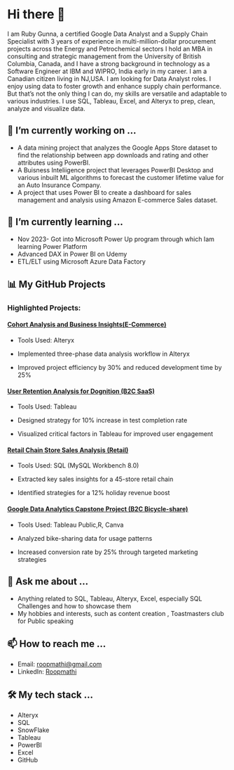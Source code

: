 # Hi there 👋

I am Ruby Gunna, a certified Google Data Analyst and a Supply Chain Specialist with 3 years of experience in multi-million-dollar procurement projects across the Energy and Petrochemical sectors I hold an MBA in consulting and strategic management from the University of British Columbia, Canada, and I have a strong background in technology as a Software Engineer at IBM and WIPRO, India early in my career. 
I am a Canadian citizen living in NJ,USA. I am looking for Data Analyst roles. I enjoy using data to foster growth and enhance supply chain performance. But that’s not the only thing I can do, my skills are versatile and adaptable to various industries. I use SQL, Tableau, Excel, and Alteryx to prep, clean, analyze and visualize data.

## 🔭 I’m currently working on ...

- A data mining project that analyzes the Google Apps Store dataset to find the relationship between app downloads and rating and other attributes using PowerBI.
- A Buisness Inteliigence project that leverages PowerBI Desktop and various inbuilt ML algorithms to forecast the customer lifetime value for an Auto Insurance Company.
- A project that uses Power BI to create a dashboard for sales management and analysis using Amazon E-commerce Sales dataset.

## 🌱 I’m currently learning ...

- Nov 2023- Got into Microsoft Power Up program through which Iam learning Power Platform
- Advanced DAX in Power BI on Udemy
- ETL/ELT using Microsoft Azure Data Factory

## 📊 My GitHub Projects

### Highlighted Projects:

#### [Cohort Analysis and Business Insights(E-Commerce)](https://github.com/SQLicious/Alteryx-Project-Ecommerce-Transaction-Cohort-Analysis/tree/main)

- Tools Used: Alteryx

- Implemented three-phase data analysis workflow in Alteryx
- Improved project efficiency by 30% and reduced development time by 25%

#### [User Retention Analysis for Dognition (B2C SaaS)](https://public.tableau.com/shared/WZ8CXMQDM?:display_count=n&:origin=viz_share_link)

- Tools Used: Tableau

- Designed strategy for 10% increase in test completion rate
- Visualized critical factors in Tableau for improved user engagement

#### [Retail Chain Store Sales Analysis (Retail)](https://www.canva.com/design/DAFsgZMKNQk/XApKK8r0aVpasb1RpPekBg/view)

- Tools Used: SQL (MySQL Workbench 8.0)

- Extracted key sales insights for a 45-store retail chain
- Identified strategies for a 12% holiday revenue boost

#### [Google Data Analytics Capstone Project (B2C Bicycle-share)](https://public.tableau.com/shared/GH32QT7WK?:display_count=n&:origin=viz_share_link)

- Tools Used: Tableau Public,R, Canva

- Analyzed bike-sharing data for usage patterns
- Increased conversion rate by 25% through targeted marketing strategies


## 💬 Ask me about ...

- Anything related to SQL, Tableau, Alteryx, Excel, especially SQL Challenges and how to showcase them
- My hobbies and interests, such as content creation , Toastmasters club for Public speaking

## 📫 How to reach me ...

- Email: roopmathi@gmail.com
- LinkedIn: [Roopmathi](www.linkedin.com/in/roopmathi)


## 🛠 My tech stack ...

- <i class="fab fa-alteryx"></i> Alteryx
- <i class="fas fa-database"></i> SQL
- <i class="fab fa-snowflake"></i> SnowFlake
- <i class="fas fa-chart-bar"></i> Tableau
- <i class="fas fa-chart-line"></i> PowerBI
- <i class="fas fa-file-excel"></i> Excel
- <i class="fab fa-github"></i> GitHub


